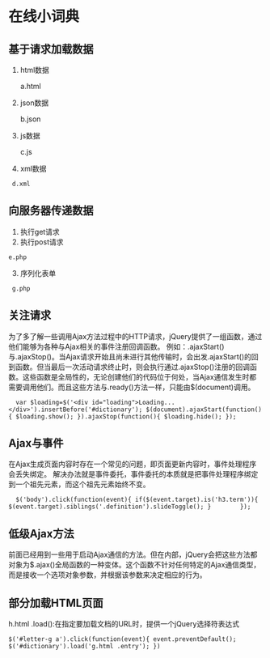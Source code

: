 在线小词典
===
基于请求加载数据
--
  1. html数据
  
     a.html  
  2. json数据
  
     b.json
  3. js数据

     c.js
  4.  xml数据
 
     d.xml

向服务器传递数据
--
  1.  执行get请求
  2.  执行post请求
   
    e.php
  3.  序列化表单
 
     g.php

关注请求
--
  为了多了解一些调用Ajax方法过程中的HTTP请求，jQuery提供了一组函数，通过他们能够为各种与Ajax相关的事件注册回调函数。
例如：.ajaxStart()与.ajaxStop()。当Ajax请求开始且尚未进行其他传输时，会出发.ajaxStart()的回到函数。但当最后一次活动请求终止时，则会执行通过.ajaxStop()注册的回调函数。这些函数是全局性的，无论创建他们的代码位于何处，当Ajax通信发生时都需要调用他们。而且这些方法与.ready()方法一样，只能由$(document)调用。

`	var $loading=$('<div id="loading">Loading...</div>').insertBefore('#dictionary');
	$(document).ajaxStart(function(){
		$loading.show();
	}).ajaxStop(function(){
		$loading.hide();
	});
`

Ajax与事件
--
在Ajax生成页面内容时存在一个常见的问题，即页面更新内容时，事件处理程序会丢失绑定。
解决办法就是事件委托，事件委托的本质就是把事件处理程序绑定到一个祖先元素，而这个祖先元素始终不变。

`	$('body').click(function(event){
		if($(event.target).is('h3.term')){
			$(event.target).siblings('.definition').slideToggle();
		}		
	});
`

低级Ajax方法
--
前面已经用到一些用于启动Ajax通信的方法。但在内部，jQuery会把这些方法都对象为$.ajax()全局函数的一种变体。这个函数不针对任何特定的Ajax通信类型，而是接收一个选项对象参数，并根据该参数来决定相应的行为。

部分加载HTML页面
--
 h.html
  .load():在指定要加载文档的URL时，提供一个jQuery选择符表达式
  
  `	$('#letter-g a').click(function(event){
		event.preventDefault();
		$('#dictionary').load('g.html .entry');
	})
`
    

